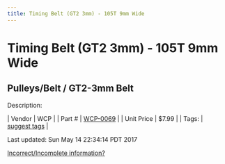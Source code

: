 ```yaml
---
title: Timing Belt (GT2 3mm) - 105T 9mm Wide
---
```


# Timing Belt (GT2 3mm) - 105T 9mm Wide
## Pulleys/Belt / GT2-3mm Belt
Description: 	 

| Vendor | WCP | 
| Part # | [WCP-0069](http://www.wcproducts.net/WCP-0069) | 
| Unit Price | $7.99 | 
| Tags: | [suggest tags](https://docs.google.com/forms/d/e/1FAIpQLSeWyY8v3RgOty-MyWmh9U0iivNYN_molChYyS-0U-o-kOAv_g/viewform) | 

Last updated: Sun May 14 22:34:14 PDT 2017

 [Incorrect/Incomplete information?](https://docs.google.com/forms/d/e/1FAIpQLSeWyY8v3RgOty-MyWmh9U0iivNYN_molChYyS-0U-o-kOAv_g/viewform)